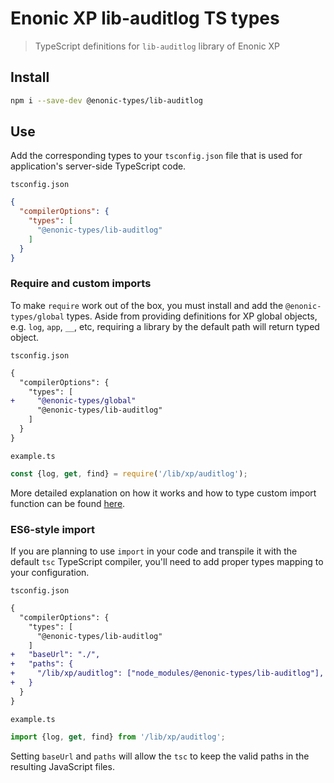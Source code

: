 # Enonic XP lib-auditlog TS types

> TypeScript definitions for `lib-auditlog` library of Enonic XP

## Install

```bash
npm i --save-dev @enonic-types/lib-auditlog
```

## Use

Add the corresponding types to your `tsconfig.json` file that is used for application's server-side TypeScript code.

`tsconfig.json`

```json
{
  "compilerOptions": {
    "types": [
      "@enonic-types/lib-auditlog"
    ]
  }
}
```

### Require and custom imports

To make `require` work out of the box, you must install and add the `@enonic-types/global` types. Aside from providing definitions for XP
global objects, e.g. `log`, `app`, `__`, etc, requiring a library by the default path will return typed object.

`tsconfig.json`

```diff
{
  "compilerOptions": {
    "types": [
+     "@enonic-types/global"
      "@enonic-types/lib-auditlog"
    ]
  }
}
```

`example.ts`

```ts
const {log, get, find} = require('/lib/xp/auditlog');
```

More detailed explanation on how it works and how to type custom import function can be
found [here](https://developer.enonic.com/docs/xp/stable/api).

### ES6-style import

If you are planning to use `import` in your code and transpile it with the default `tsc` TypeScript compiler, you'll need to add proper
types mapping to your configuration.

`tsconfig.json`

```diff
{
  "compilerOptions": {
    "types": [
      "@enonic-types/lib-auditlog"
    ]
+   "baseUrl": "./",
+   "paths": {
+     "/lib/xp/auditlog": ["node_modules/@enonic-types/lib-auditlog"],
+   }
  }
}
```

`example.ts`

```ts
import {log, get, find} from '/lib/xp/auditlog';
```

Setting `baseUrl` and `paths` will allow the `tsc` to keep the valid paths in the resulting JavaScript files.
